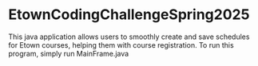 # EtownCodingChallengeSpring2025
This java application allows users to smoothly create and save schedules for Etown courses, helping them with course registration.
To run this program, simply run MainFrame.java

